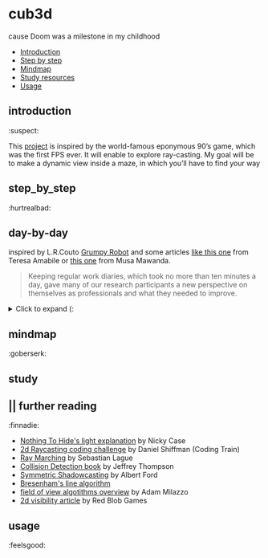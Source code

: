# cub3d
cause Doom was a milestone in my childhood

* [Introduction](#introduction)
* [Step by step](#step_by_step)
* [Mindmap](#mindmap) 
* [Study resources](#study)
* [Usage](#usage)

## introduction 
:suspect:

This [project](https://github.com/paulahemsi/cub3d/blob/main/en.subject.pdf) is inspired by the world-famous eponymous 90’s game, which was the first FPS ever. It will enable to explore ray-casting. My goal will be to make a dynamic view inside a maze, in which you’ll have to find your way

## step_by_step 
:hurtrealbad:

## day-by-day

inspired by L.R.Couto [Grumpy Robot](https://github.com/lrcouto) and some articles [like this one](https://hbr.org/2011/04/four-reasons-to-keep-a-work-di) from Teresa Amabile or [this one](https://medium.com/the-productivity-inn/how-to-maintain-a-work-diary-for-better-career-growth-eb543f97c34b) from Musa Mawanda.

>Keeping regular work diaries, which took no more than ten minutes a day, gave many of our research participants a new perspective on themselves as professionals and what they needed to improve.

<details>
  <summary>Click to expand (:</summary>

* 16/03 and 17/03: watch this free [course](https://courses.pikuma.com/courses/raycasting) *Introduction to Raycasting Theory with JavaScript* from Pikuma
and this [coding challenge](https://www.youtube.com/watch?v=TOEi6T2mtHo) *2d Raycasting with p5js* from Coding Train

* 18/03: study collision detection and field of view algotithms. [more info](#study) and start to code a js prototype with p5.js library to understand better the concepts

![](./mindmaps/prototype_cub.gif)

* 19/03: coloquei a libft e inseri a ft_printf na libft, fazendo os ajustes de make file e headers necessários. Criei o makefile do Cub3d. Criei o header do cub3d com uma primeira organização de structs para as infos que vierem das configurações do arquivo .cub. Iniciei este diário de trabalho. Comecei a estudar as novas funções autorizadas:

* perror:

> The C library function void perror(const char *str) prints a descriptive error message to stderr. First the string str is printed, followed by a colon then a space.
[mais infos](https://www.tutorialspoint.com/c_standard_library/c_function_perror.htm)

* strerror: 

>The C library function char *strerror(int errnum) searches an internal array for the error number errnum and returns a pointer to an error message string. The error strings produced by strerror depend on the developing platform and compiler.
[mais infos](https://www.tutorialspoint.com/c_standard_library/c_function_strerror.htm)

* exit:

>The C library function void exit(int status) terminates the calling process immediately. Any open file descriptors belonging to the process are closed and any children of the process are inherited by process 1, init, and the process parent is sent a SIGCHLD signal.
[mais infos](https://www.tutorialspoint.com/c_standard_library/c_function_exit.htm)

Fiz a função main.c e o tratamento de erros para os argumentos do programa (arquivo .cub e flag --save). Iniciei o tratamento de erros para a cena do arquivo .cub, analisando os diferentes type identifiers nas possíveis ordens.

* 20/03: consegui fazer o [debugger do vscode funcionar no wsl](https://code.visualstudio.com/docs/cpp/launch-json-reference) com a ajuda de uma [extensão](https://code.visualstudio.com/docs/remote/wsl-tutorial). Iniciei um fluxograma do tratamento de erros.

![](./mindmaps/cub3d_errors.jpg)

*21/03: paths para texturas, resolution size e valor rgb floor e ceiling sendo salvos nas devidas structs. Falta lidar com o mapa e com duplicidades de configs.

</details>

## mindmap 
:goberserk:

## study 
## || further reading 
:finnadie:

* [Nothing To Hide's light explanation](https://ncase.me/sight-and-light/) by Nicky Case 
* [2d Raycasting coding challenge](https://www.youtube.com/watch?v=TOEi6T2mtHo) by Daniel Shiffman (Coding Train)
* [Ray Marching](https://www.youtube.com/watch?v=Cp5WWtMoeKg) by Sebastian Lague
* [Collision Detection book](http://www.jeffreythompson.org/collision-detection/) by Jeffrey Thompson
* [Symmetric Shadowcasting](https://www.albertford.com/shadowcasting/) by Albert Ford
* [Bresenham's line algorithm](https://en.wikipedia.org/wiki/Bresenham%27s_line_algorithm)
* [field of view algotithms overview](http://www.adammil.net/blog/v125_Roguelike_Vision_Algorithms.html) by Adam Milazzo
* [2d visibility article](https://www.redblobgames.com/articles/visibility/) by Red Blob Games
 
## usage 
:feelsgood:


